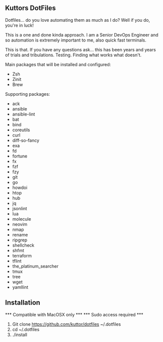 Kuttors DotFiles
--------------------

Dotfiles... do you love automating them as much as I do? Well if you do, you're in luck!

This is a one and done kinda approach. I am a Senior DevOps Engineer and so automation is extremely important to me, also quick fast terminals. 

This is that. If you have any questions ask... this has been years and years of trials and tribulations. Testing. Finding what works what doesn't. 

Main packages that  will be installed and configured:  
- Zsh
- Zinit
- Brew

Supporting packages: 
-  ack
-  ansible
-  ansible-lint
-  bat
-  bind
-  coreutils
-  curl
-  diff-so-fancy
-  exa
-  fd
-  fortune
-  fx
-  fzf
-  fzy
-  git
-  go
-  howdoi
-  htop
-  hub
-  jq
-  jsonlint
-  lua
-  molecule
-  neovim
-  nmap
-  rename
-  ripgrep
-  shellcheck
-  shfmt
-  terraform
-  tflint
-  the_platinum_searcher
-  tmux
-  tree
-  wget
-  yamllint

## Installation

*** Compatible with MacOSX only ***
*** Sudo access required ***

1. Git clone https://github.com/kuttor/dotfiles ~/.dotfiles
2. cd ~/.dotfiles
3. ./install



